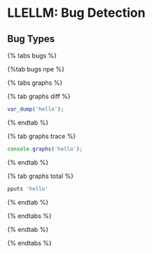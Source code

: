 # LLELLM: Bug Detection

## Bug Types

{% tabs bugs %}

{%tab bugs npe %}

{% tabs graphs %}

{% tab graphs diff %}
```php
var_dump('hello');
```
{% endtab %}

{% tab graphs trace %}
```javascript
console.graphs('hello');
```
{% endtab %}

{% tab graphs total %}
```javascript
pputs 'hello'
```
{% endtab %}

{% endtabs %}

{% endtab %}

{% endtabs %}